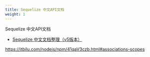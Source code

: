 ```yaml
---
title: Sequelize 中文API文档
weight: 1
---
```


Sequelize 中文API文档

- [Sequelize 中文文档整理（v5版本）](https://itbilu.com/nodejs/npm/sequelize-docs-v5.html)

https://itbilu.com/nodejs/npm/41qaV3czb.html#associations-scopes